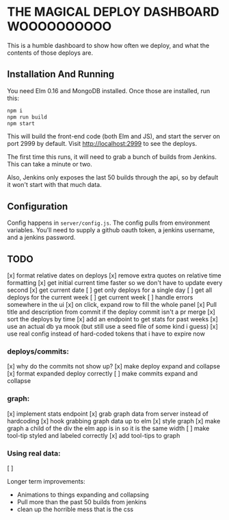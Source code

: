 # THE MAGICAL DEPLOY DASHBOARD WOOOOOOOOOO

This is a humble dashboard to show how often we deploy, and what the contents
of those deploys are.

## Installation And Running

You need Elm 0.16 and MongoDB installed. Once those are installed, run this:

```bash
npm i
npm run build
npm start
```

This will build the front-end code (both Elm and JS), and start the server on
port 2999 by default. Visit [http://localhost:2999](http://localhost:2999) to
see the deploys.


The first time this runs, it will need to grab a bunch of builds from Jenkins.
This can take a minute or two.

Also, Jenkins only exposes the last 50 builds through the api, so by default it
won't start with that much data.


## Configuration

Config happens in `server/config.js`. The config pulls from environment
variables. You'll need to supply a github oauth token, a jenkins username, and
a jenkins password.

## TODO

[x] format relative dates on deploys
[x] remove extra quotes on relative time formatting
[x] get initial current time faster so we don't have to update every second
[x] get current date
[ ] get only deploys for a single day
[ ] get all deploys for the current week
[ ] get current week
[ ] handle errors somewhere in the ui
[x] on click, expand row to fill the whole panel
[x] Pull title and description from commit if the deploy commit isn't a pr merge
[x] sort the deploys by time
[x] add an endpoint to get stats for past weeks
[x] use an actual db ya mook (but still use a seed file of some kind i guess)
[x] use real config instead of hard-coded tokens that i have to expire now


### deploys/commits:

[x] why do the commits not show up?
[x] make deploy expand and collapse
[x] format expanded deploy correctly
[ ] make commits expand and collapse


### graph:
[x] implement stats endpoint
[x] grab graph data from server instead of hardcoding
[x] hook grabbing graph data up to elm
[x] style graph
[x] make graph a child of the div the elm app is in so it is the same width
[ ] make tool-tip styled and labeled correctly
[x] add tool-tips to graph

### Using real data:

[ ]


Longer term improvements:

* Animations to things expanding and collapsing
* Pull more than the past 50 builds from jenkins
* clean up the horrible mess that is the css
